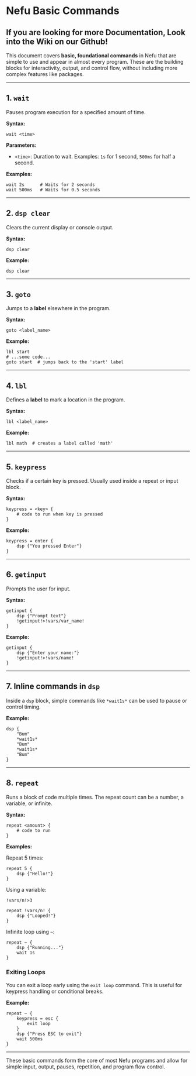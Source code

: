# Nefu Basic Commands
## If you are looking for more Documentation, Look into the Wiki on our Github!
This document covers **basic, foundational commands** in Nefu that are simple to use and appear in almost every program. These are the building blocks for interactivity, output, and control flow, without including more complex features like packages.

---

## 1. `wait`

Pauses program execution for a specified amount of time.

**Syntax:**

```nefu
wait <time>
```

**Parameters:**

- `<time>`: Duration to wait. Examples: `1s` for 1 second, `500ms` for half a second.
    

**Examples:**

```nefu
wait 2s      # Waits for 2 seconds
wait 500ms   # Waits for 0.5 seconds
```

---

## 2. `dsp clear`

Clears the current display or console output.

**Syntax:**

```nefu
dsp clear
```

**Example:**

```nefu
dsp clear
```

---

## 3. `goto`

Jumps to a **label** elsewhere in the program.

**Syntax:**

```nefu
goto <label_name>
```

**Example:**

```nefu
lbl start
# ...some code...
goto start  # jumps back to the 'start' label
```

---

## 4. `lbl`

Defines a **label** to mark a location in the program.

**Syntax:**

```nefu
lbl <label_name>
```

**Example:**

```nefu
lbl math  # creates a label called 'math'
```

---

## 5. `keypress`

Checks if a certain key is pressed. Usually used inside a repeat or input block.

**Syntax:**

```nefu
keypress = <key> {
    # code to run when key is pressed
}
```

**Example:**

```nefu
keypress = enter {
    dsp {"You pressed Enter"}
}
```

---

## 6. `getinput`

Prompts the user for input.

**Syntax:**

```nefu
getinput {
    dsp {"Prompt text"}
    !getinput!>!vars/var_name!
}
```

**Example:**

```nefu
getinput {
    dsp {"Enter your name:"}
    !getinput!>!vars/name!
}
```

---

## 7. Inline commands in `dsp`

Inside a `dsp` block, simple commands like `*wait1s*` can be used to pause or control timing.

**Example:**

```nefu
dsp {
    "Bum"
    *wait1s*
    "Bum"
    *wait1s*
    "Bum"
}
```

---

## 8. `repeat`

Runs a block of code multiple times. The repeat count can be a number, a variable, or infinite.

**Syntax:**

```nefu
repeat <amount> {
    # code to run
}
```

**Examples:**

Repeat 5 times:

```nefu
repeat 5 {
    dsp {"Hello!"}
}
```

Using a variable:

```nefu
!vars/n!>3

repeat !vars/n! {
    dsp {"Looped!"}
}
```

Infinite loop using `~`:

```nefu
repeat ~ {
    dsp {"Running..."}
    wait 1s
}
```

### Exiting Loops

You can exit a loop early using the `exit loop` command. This is useful for keypress handling or conditional breaks.

**Example:**

```nefu
repeat ~ {
    keypress = esc {
        exit loop
    }
    dsp {"Press ESC to exit"}
    wait 500ms
}
```

---

These basic commands form the core of most Nefu programs and allow for simple input, output, pauses, repetition, and program flow control.

